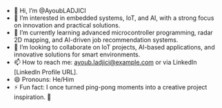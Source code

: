 - 👋 Hi, I’m @AyoubLADJICI
- 👀 I’m interested in embedded systems, IoT, and AI, with a strong focus on innovation and practical solutions.
- 🌱 I’m currently learning advanced microcontroller programming, radar 2D mapping, and AI-driven job recommendation systems.
- 💞️ I’m looking to collaborate on IoT projects, AI-based applications, and innovative solutions for smart environments.
- 📫 How to reach me: ayoub.ladjici@example.com or via LinkedIn [LinkedIn Profile URL].
- 😄 Pronouns: He/Him
- ⚡ Fun fact: I once turned ping-pong moments into a creative project inspiration. 🎉

<!---
AyoubLADJICI/AyoubLADJICI is a ✨ special ✨ repository because its `README.md` (this file) appears on your GitHub profile.
You can click the Preview link to take a look at your changes.
--->
